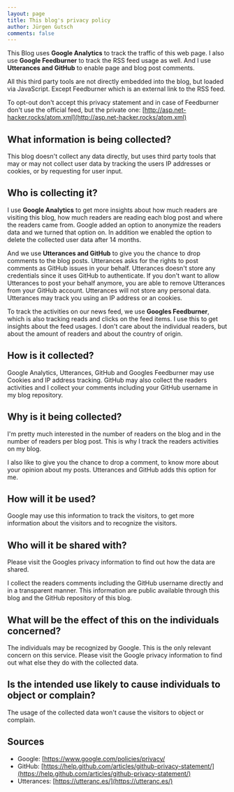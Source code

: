 ```yaml
---
layout: page
title: This blog's privacy policy
author: Jürgen Gutsch
comments: false
---
```


This Blog uses **Google Analytics** to track the traffic of this web page. I also use **Google Feedburner** to track the RSS feed usage as well. And I use **Utterances and GitHub** to enable page and blog post comments.

All this third party tools are not directly embedded into the blog, but loaded via JavaScript. Except Feedburner which is an external link to the RSS feed.

To opt-out don't accept this privacy statement and in case of Feedburner don't use the official feed, but the private one: [http://asp.net-hacker.rocks/atom.xml](http://asp.net-hacker.rocks/atom.xml)

## What information is being collected?

This blog doesn't collect any data directly, but uses third party tools that may or may not collect user data by tracking the users IP addresses or cookies, or by requesting for user input.

## Who is collecting it?

I use **Google Analytics** to get more insights about how much readers are visiting this blog, how much readers are reading each blog post and where the readers came from. Google added an option to anonymize the readers data and we turned that option on. In addition we enabled the option to delete the collected user data after 14 months.

And we use **Utterances and GitHub** to give you the chance to drop comments to the blog posts. Utterances asks for the rights to post comments as GitHub issues in your behalf. Utterances doesn't store any credentials since it uses GitHub to authenticate. If you don't want to allow Utterances to post your behalf anymore, you are able to remove Utterances from your GitHub account. Utterances will not store any personal data. Utterances may track you using an IP address or an cookies.

To track the activities on our news feed, we use **Googles Feedburner**, which is also tracking reads and clicks on the feed items. I use this to get insights about the feed usages. I don't care about the individual readers, but about the amount of readers and about the country of origin. 

## How is it collected?

Google Analytics, Utterances, GitHub and Googles Feedburner may use Cookies and IP address tracking. GitHub may also collect the readers activities and I collect your comments including your GitHub username in my blog repository.

## Why is it being collected?

I'm pretty much interested in the number of readers on the blog and in the number of readers per blog post. This is why I track the readers activities on my blog. 

I also like to give you the chance to drop a comment, to know more about your opinion about my posts. Utterances and GitHub adds this option for me.

## How will it be used?

Google may use this information to track the visitors, to get more information about the visitors and to recognize the visitors. 

## Who will it be shared with?

Please visit the Googles privacy information to find out how the data are shared.

I collect the readers comments including the GitHub username directly and in a transparent manner. This information are public available through this blog and the GitHub repository of this blog.

## What will be the effect of this on the individuals concerned?

The individuals may be recognized by Google. This is the only relevant concern on this service. Please visit the Google privacy information to find out what else they do with the collected data.


## Is the intended use likely to cause individuals to object or complain?

The usage of the collected data won't cause the visitors to object or complain.

## Sources

* Google: [https://www.google.com/policies/privacy/
* GitHub: [https://help.github.com/articles/github-privacy-statement/](https://help.github.com/articles/github-privacy-statement/)
* Utterances: [https://utteranc.es/](https://utteranc.es/)